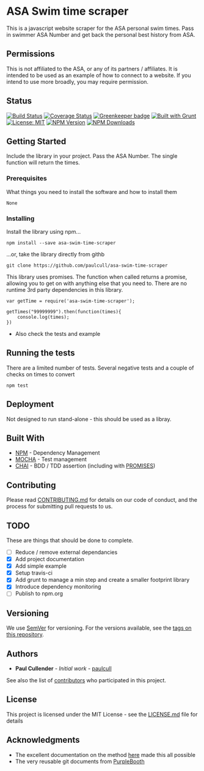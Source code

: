 # ASA Swim time scraper

This is a javascript website scraper for the ASA personal swim times. Pass in swimmer ASA Number and get back the personal best history from ASA.

## Permissions

This is not affiliated to the ASA, or any of its partners / affiliates. It is intended to be used as an example of how to connect to a website. If you intend to use more broadly, you may require permission.

## Status
[![Build Status](https://travis-ci.org/paulcull/asa-swim-time-scraper.svg?branch=master)](https://travis-ci.org/paulcull/asa-swim-time-scraper)
[![Coverage Status](https://coveralls.io/repos/github/paulcull/asa-swim-time-scraper/badge.svg?branch=master)](https://coveralls.io/github/paulcull/asa-swim-time-scraper?branch=master)
[![Greenkeeper badge](https://badges.greenkeeper.io/paulcull/asa-swim-time-scraper.svg)](https://greenkeeper.io/)
[![Built with Grunt](https://cdn.gruntjs.com/builtwith.svg)](https://gruntjs.com/)
[![License: MIT](https://img.shields.io/badge/License-MIT-yellow.svg)](LICENSE.md)
[![NPM Version](https://img.shields.io/npm/v/asa-swim-time-scraper.svg?style=flat)](https://www.npmjs.com/package/asa-swim-time-scraper)
[![NPM Downloads](https://img.shields.io/npm/dm/asa-swim-time-scraper.svg?style=flat)](https://www.npmjs.com/package/asa-swim-time-scraper)

## Getting Started

Include the library in your project. Pass the ASA Number. The single function will return the times.

### Prerequisites

What things you need to install the software and how to install them

```
None
```

### Installing

Install the library using npm...

```
npm install --save asa-swim-time-scraper
```

...or, take the library directly from githb

```
git clone https://github.com/paulcull/asa-swim-time-scraper
```

This library uses promises. The function when called returns a promise, allowing you to get on with anything else that you need to.
There are no runtime 3rd party dependencies in this library.

```
var getTime = require('asa-swim-time-scraper');

getTimes("99999999").then(function(times){
    console.log(times);
})
```
 - Also check the tests and example


## Running the tests

There are a limited number of tests. Several negative tests and a couple of checks on times to convert


```
npm test
```


## Deployment

Not designed to run stand-alone - this should be used as a libray.

## Built With

* [NPM](https://www.npm.org/) - Dependency Management
* [MOCHA](https://www.mochajs.org/) - Test management
* [CHAI](http://chaijs.com/) - BDD / TDD assertion (including with [PROMISES](https://github.com/domenic/chai-as-promised))


## Contributing

Please read [CONTRIBUTING.md](CONTRIBUTING.md) for details on our code of conduct, and the process for submitting pull requests to us.

## TODO

These are things that should be done to complete.

 - [ ] Reduce / remove external dependancies
 - [X] Add project documentation
 - [X] Add simple example
 - [X] Setup travis-ci
 - [X] Add grunt to manage a min step and create a smaller footprint library
 - [X] Introduce dependency monitoring
 - [ ] Publish to npm.org

## Versioning

We use [SemVer](http://semver.org/) for versioning. For the versions available, see the [tags on this repository](https://github.com/paulcull/asa-swimtime-converter/tags).

## Authors

* **Paul Cullender** - *Initial work* - [paulcull](https://github.com/paulcull)

See also the list of [contributors](https://github.com/paulcull/asa-swimtime-converter/contributors) who participated in this project.

## License

This project is licensed under the MIT License - see the [LICENSE.md](LICENSE.md) file for details

## Acknowledgments

* The excellent documentation on the method [here](https://www.swimmingresults.org/downloads/equivalent-time-share/algorithm.php) made this all possible
* The very reusable git documents from [PurpleBooth](https://gist.github.com/PurpleBooth/109311bb0361f32d87a2)

